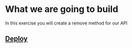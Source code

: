 # What we are going to build

In this exercise you will create a remove method for our API

## [Deploy](https://graphql-workshop-3.now.sh)

